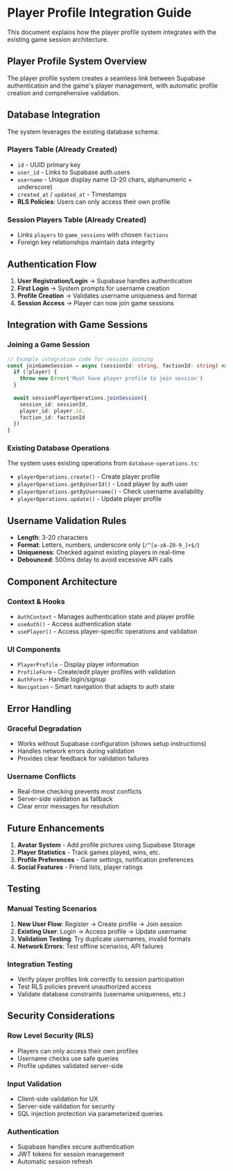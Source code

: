 # Player Profile Integration Guide

This document explains how the player profile system integrates with the existing game session architecture.

## Player Profile System Overview

The player profile system creates a seamless link between Supabase authentication and the game's player management, with automatic profile creation and comprehensive validation.

## Database Integration

The system leverages the existing database schema:

### Players Table (Already Created)
- `id` - UUID primary key
- `user_id` - Links to Supabase auth.users
- `username` - Unique display name (3-20 chars, alphanumeric + underscore)
- `created_at` / `updated_at` - Timestamps
- **RLS Policies**: Users can only access their own profile

### Session Players Table (Already Created)  
- Links `players` to `game_sessions` with chosen `factions`
- Foreign key relationships maintain data integrity

## Authentication Flow

1. **User Registration/Login** → Supabase handles authentication
2. **First Login** → System prompts for username creation
3. **Profile Creation** → Validates username uniqueness and format
4. **Session Access** → Player can now join game sessions

## Integration with Game Sessions

### Joining a Game Session
```typescript
// Example integration code for session joining
const joinGameSession = async (sessionId: string, factionId: string) => {
  if (!player) {
    throw new Error('Must have player profile to join session')
  }
  
  await sessionPlayerOperations.joinSession({
    session_id: sessionId,
    player_id: player.id,
    faction_id: factionId
  })
}
```

### Existing Database Operations
The system uses existing operations from `database-operations.ts`:
- `playerOperations.create()` - Create player profile
- `playerOperations.getByUserId()` - Load player by auth user
- `playerOperations.getByUsername()` - Check username availability
- `playerOperations.update()` - Update player profile

## Username Validation Rules

- **Length**: 3-20 characters
- **Format**: Letters, numbers, underscore only (`/^[a-zA-Z0-9_]+$/`)
- **Uniqueness**: Checked against existing players in real-time
- **Debounced**: 500ms delay to avoid excessive API calls

## Component Architecture

### Context & Hooks
- `AuthContext` - Manages authentication state and player profile
- `useAuth()` - Access authentication state
- `usePlayer()` - Access player-specific operations and validation

### UI Components
- `PlayerProfile` - Display player information
- `ProfileForm` - Create/edit player profiles with validation
- `AuthForm` - Handle login/signup
- `Navigation` - Smart navigation that adapts to auth state

## Error Handling

### Graceful Degradation
- Works without Supabase configuration (shows setup instructions)
- Handles network errors during validation
- Provides clear feedback for validation failures

### Username Conflicts
- Real-time checking prevents most conflicts
- Server-side validation as fallback
- Clear error messages for resolution

## Future Enhancements

1. **Avatar System** - Add profile pictures using Supabase Storage
2. **Player Statistics** - Track games played, wins, etc.
3. **Profile Preferences** - Game settings, notification preferences
4. **Social Features** - Friend lists, player ratings

## Testing

### Manual Testing Scenarios
1. **New User Flow**: Register → Create profile → Join session
2. **Existing User**: Login → Access profile → Update username
3. **Validation Testing**: Try duplicate usernames, invalid formats
4. **Network Errors**: Test offline scenarios, API failures

### Integration Testing
- Verify player profiles link correctly to session participation
- Test RLS policies prevent unauthorized access
- Validate database constraints (username uniqueness, etc.)

## Security Considerations

### Row Level Security (RLS)
- Players can only access their own profiles
- Username checks use safe queries
- Profile updates validated server-side

### Input Validation
- Client-side validation for UX
- Server-side validation for security
- SQL injection protection via parameterized queries

### Authentication
- Supabase handles secure authentication
- JWT tokens for session management
- Automatic session refresh